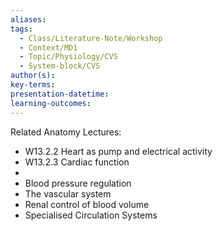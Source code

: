 ```yaml
---
aliases: 
tags:
  - Class/Literature-Note/Workshop
  - Context/MD1
  - Topic/Physiology/CVS
  - System-block/CVS
author(s): 
key-terms: 
presentation-datetime: 
learning-outcomes:
---
```

Related Anatomy Lectures:
- W13.2.2 Heart as pump and electrical activity
- W13.2.3 Cardiac function
- 
- Blood pressure regulation
- The vascular system
- Renal control of blood volume
- Specialised Circulation Systems
